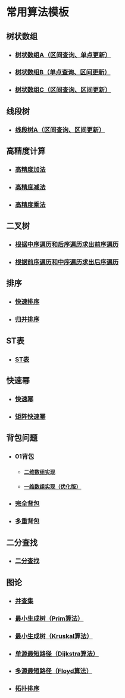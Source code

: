 # 常用算法模板

## 树状数组

* ### [树状数组A（区间查询、单点更新）](<https://github.com/hcmdgh/DataStructure/blob/master/BinaryIndexedTree/binary_indexed_tree_1.h>)

* ### [树状数组B（单点查询、区间更新）](<https://github.com/hcmdgh/DataStructure/blob/master/BinaryIndexedTree/binary_indexed_tree_2.h>)

* ### [树状数组C（区间查询、区间更新）](<https://github.com/hcmdgh/DataStructure/blob/master/BinaryIndexedTree/binary_indexed_tree_3.h>)

## 线段树

* ### [线段树A（区间查询、区间更新）](<https://github.com/hcmdgh/DataStructure/blob/master/SegmentTree/segment_tree.h>)

## 高精度计算

* ### [高精度加法](<https://github.com/hcmdgh/DataStructure/blob/master/HighPrecisionComputation/plus.h>)

* ### [高精度减法](<https://github.com/hcmdgh/DataStructure/blob/master/HighPrecisionComputation/subtract.h>)

* ### [高精度乘法](<https://github.com/hcmdgh/DataStructure/blob/master/HighPrecisionComputation/multiply.h>)

## 二叉树

* ### [根据中序遍历和后序遍历求出前序遍历](<https://github.com/hcmdgh/DataStructure/blob/master/BinaryTree/convert_1.h>)

* ### [根据前序遍历和中序遍历求出后序遍历](<https://github.com/hcmdgh/DataStructure/blob/master/BinaryTree/convert_2.cpp>)

## 排序

* ### [快速排序](<https://github.com/hcmdgh/DataStructure/blob/master/Sort/quick_sort.h>)

* ### [归并排序](<https://github.com/hcmdgh/DataStructure/blob/master/Sort/merge_sort.h>)

## ST表

* ### [ST表](<https://github.com/hcmdgh/DataStructure/blob/master/ST-table/st_table.h>)

## 快速幂

* ### [快速幂](<https://github.com/hcmdgh/DataStructure/blob/master/QuickPow/quick_pow.h>)

* ### [矩阵快速幂](<https://github.com/hcmdgh/DataStructure/blob/master/QuickPow/matrix_quick_pow.h>)

## 背包问题

* ### 01背包

  * #### [二维数组实现](<https://github.com/hcmdgh/DataStructure/blob/master/KnapsackProblem/knapsack_1.h>)

  * #### [一维数组实现（优化版）](<https://github.com/hcmdgh/DataStructure/blob/master/KnapsackProblem/knapsack_2.h>)

* ### [完全背包](<https://github.com/hcmdgh/DataStructure/blob/master/KnapsackProblem/knapsack_3.h>)

* ### [多重背包](<https://github.com/hcmdgh/DataStructure/blob/master/KnapsackProblem/knapsack_4.h>)

## 二分查找

* ### [二分查找](<https://github.com/hcmdgh/DataStructure/blob/master/BinarySearch/binary_search.h>)

## 图论

* ### [并查集](<https://github.com/hcmdgh/DataStructure/blob/master/Graph/disjoint_set.h>)

* ### [最小生成树（Prim算法）](<https://github.com/hcmdgh/DataStructure/blob/master/Graph/MST/prim.h>)

* ### [最小生成树（Kruskal算法）](<https://github.com/hcmdgh/DataStructure/blob/master/Graph/MST/kruskal.h>)

* ### [单源最短路径（Dijkstra算法）](<https://github.com/hcmdgh/DataStructure/blob/master/Graph/dijkstra.h>)

* ### [多源最短路径（Floyd算法）](<https://github.com/hcmdgh/DataStructure/blob/master/Graph/floyd.h>)

* ### [拓扑排序](<https://github.com/hcmdgh/DataStructure/blob/master/Graph/topo_sort.cpp>)